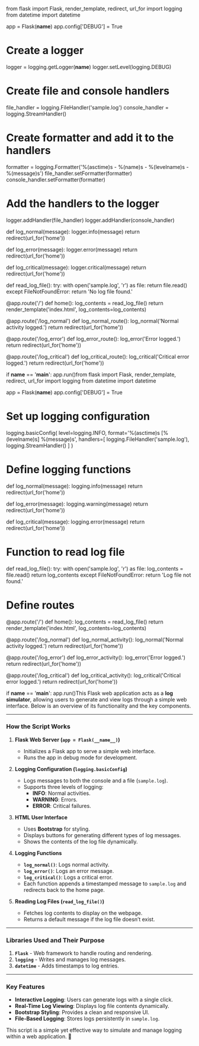 from flask import Flask, render_template, redirect, url_for
import logging
from datetime import datetime

app = Flask(__name__)
app.config['DEBUG'] = True

# Create a logger
logger = logging.getLogger(__name__)
logger.setLevel(logging.DEBUG)

# Create file and console handlers
file_handler = logging.FileHandler('sample.log')
console_handler = logging.StreamHandler()

# Create formatter and add it to the handlers
formatter = logging.Formatter('%(asctime)s - %(name)s - %(levelname)s - %(message)s')
file_handler.setFormatter(formatter)
console_handler.setFormatter(formatter)

# Add the handlers to the logger
logger.addHandler(file_handler)
logger.addHandler(console_handler)

def log_normal(message):
    logger.info(message)
    return redirect(url_for('home'))

def log_error(message):
    logger.error(message)
    return redirect(url_for('home'))

def log_critical(message):
    logger.critical(message)
    return redirect(url_for('home'))

def read_log_file():
    try:
        with open('sample.log', 'r') as file:
            return file.read()
    except FileNotFoundError:
        return 'No log file found.'

@app.route('/')
def home():
    log_contents = read_log_file()
    return render_template('index.html', log_contents=log_contents)

@app.route('/log_normal')
def log_normal_route():
    log_normal('Normal activity logged.')
    return redirect(url_for('home'))

@app.route('/log_error')
def log_error_route():
    log_error('Error logged.')
    return redirect(url_for('home'))

@app.route('/log_critical')
def log_critical_route():
    log_critical('Critical error logged.')
    return redirect(url_for('home'))

if __name__ == '__main__':
    app.run()from flask import Flask, render_template, redirect, url_for
import logging
from datetime import datetime

app = Flask(__name__)
app.config['DEBUG'] = True

# Set up logging configuration
logging.basicConfig(
    level=logging.INFO,
    format='%(asctime)s [%(levelname)s] %(message)s',
    handlers=[
        logging.FileHandler('sample.log'),
        logging.StreamHandler()
    ]
)

# Define logging functions
def log_normal(message):
    logging.info(message)
    return redirect(url_for('home'))

def log_error(message):
    logging.warning(message)
    return redirect(url_for('home'))

def log_critical(message):
    logging.error(message)
    return redirect(url_for('home'))

# Function to read log file
def read_log_file():
    try:
        with open('sample.log', 'r') as file:
            log_contents = file.read()
            return log_contents
    except FileNotFoundError:
        return 'Log file not found.'

# Define routes
@app.route('/')
def home():
    log_contents = read_log_file()
    return render_template('index.html', log_contents=log_contents)

@app.route('/log_normal')
def log_normal_activity():
    log_normal('Normal activity logged.')
    return redirect(url_for('home'))

@app.route('/log_error')
def log_error_activity():
    log_error('Error logged.')
    return redirect(url_for('home'))

@app.route('/log_critical')
def log_critical_activity():
    log_critical('Critical error logged.')
    return redirect(url_for('home'))

if __name__ == '__main__':
    app.run()This Flask web application acts as a **log simulator**, allowing users to generate and view logs through a simple web interface. Below is an overview of its functionality and the key components.

---

### **How the Script Works**
1. **Flask Web Server (`app = Flask(__name__)`)**
   - Initializes a Flask app to serve a simple web interface.
   - Runs the app in debug mode for development.

2. **Logging Configuration (`logging.basicConfig`)**
   - Logs messages to both the console and a file (`sample.log`).
   - Supports three levels of logging:
     - **INFO**: Normal activities.
     - **WARNING**: Errors.
     - **ERROR**: Critical failures.

3. **HTML User Interface**
   - Uses **Bootstrap** for styling.
   - Displays buttons for generating different types of log messages.
   - Shows the contents of the log file dynamically.

4. **Logging Functions**
   - **`log_normal()`**: Logs normal activity.
   - **`log_error()`**: Logs an error message.
   - **`log_critical()`**: Logs a critical error.
   - Each function appends a timestamped message to `sample.log` and redirects back to the home page.

5. **Reading Log Files (`read_log_file()`)**
   - Fetches log contents to display on the webpage.
   - Returns a default message if the log file doesn’t exist.

---

### **Libraries Used and Their Purpose**
1. **`Flask`** - Web framework to handle routing and rendering.
2. **`logging`** - Writes and manages log messages.
3. **`datetime`** - Adds timestamps to log entries.

---

### **Key Features**
- **Interactive Logging**: Users can generate logs with a single click.
- **Real-Time Log Viewing**: Displays log file contents dynamically.
- **Bootstrap Styling**: Provides a clean and responsive UI.
- **File-Based Logging**: Stores logs persistently in `sample.log`.

This script is a simple yet effective way to simulate and manage logging within a web application. 🚀